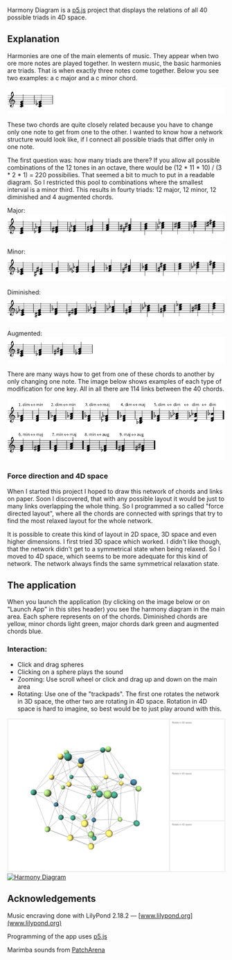 Harmony Diagram is a [p5.js](http://p5js.org) project that displays the relations of all 40 possible triads in 4D space.

## Explanation

Harmonies are one of the main elements of music. They appear when two ore more notes are played together. In western music, the basic harmonies are triads. That is when exactly three notes come together. Below you see two examples: a c major and a c minor chord.

![C major and c minor](readme_assets/1_c_major_minor.svg)

These two chords are quite closely related because you have to change only one note to get from one to the other. I wanted to know how a network structure would look like, if I connect all possible triads that differ only in one note. 

The first question was: how many triads are there? If you allow all possible combinations of the 12 tones in an octave, there would be (12 * 11 * 10) / (3 * 2 * 1) = 220 possibilies. That seemed a bit to much to put in a readable diagram. So I restricted this pool to combinations where the smallest interval is a minor third. This results in fourty triads: 12 major, 12 minor, 12 diminished and 4 augmented chords.

Major:
![Major chords](readme_assets/2_major.svg)

Minor:
![Minor chords](readme_assets/2_minor.svg)

Diminished:
![Diminished chords](readme_assets/2_diminished.svg)

Augmented:
![Augmented chords](readme_assets/2_augmented.svg)

There are many ways how to get from one of these chords to another by only changing one note. The image below shows examples of each type of modification for one key. All in all there are 114 links between the 40 chords.

![Links between the chords](readme_assets/3_links.svg)

### Force direction and 4D space

When I started this project I hoped to draw this network of chords and links on paper. Soon I discovered, that with any possible layout it would be just to many links overlapping the whole thing. So I programmed a so called "force directed layout", where all the chords are connected with springs that try to find the most relaxed layout for the whole network. 

It is possible to create this kind of layout in 2D space, 3D space and even higher dimensions. I first tried 3D space which worked. I didn't like though, that the network didn't get to a symmetrical state when being relaxed. So I moved to 4D space, which seems to be more adequate for this kind of network. The network always finds the same symmetrical relaxation state.

## The application

When you launch the application (by clicking on the image below or on "Launch App" in this sites header) you see the harmony diagram in the main area. Each sphere represents on of the chords. Diminished chords are yellow, minor chords light green, major chords dark green and augmented chords blue.

### Interaction:
- Click and drag spheres
- Clicking on a sphere plays the sound
- Zooming: Use scroll wheel or click and drag up and down on the main area
- Rotating: Use one of the "trackpads". The first one rotates the network in 3D space, the other two are rotating in 4D space. Rotation in 4D space is hard to imagine, so best would be to just play around with this.

[![Launch app](readme_assets/4_app_screen.png)](./app/)
[![Harmony Diagram](img/harmony.png)](Harmony_Diagram/)

## Acknowledgements

Music encraving done with LilyPond 2.18.2 — [www.lilypond.org](www.lilypond.org)

Programming of the app uses [p5.js](http://p5js.org)

Marimba sounds from [PatchArena](http://patcharena.com/free-marimba-samples-patcharena-marimba-in-sfz-format/)
